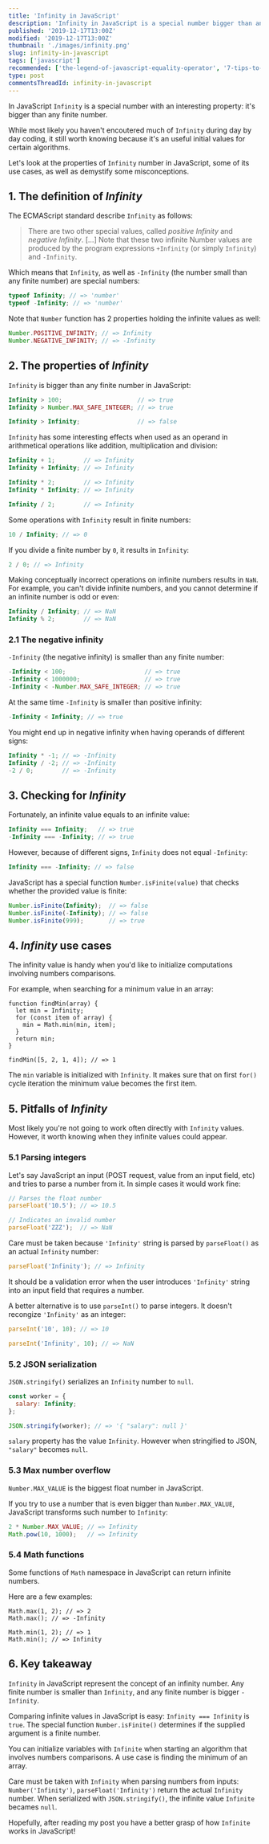 ```yaml
---
title: 'Infinity in JavaScript'
description: 'Infinity in JavaScript is a special number bigger than any finite number.'
published: '2019-12-17T13:00Z'
modified: '2019-12-17T13:00Z'
thumbnail: './images/infinity.png'
slug: infinity-in-javascript
tags: ['javascript']
recommended: ['the-legend-of-javascript-equality-operator', '7-tips-to-handle-undefined-in-javascript']
type: post
commentsThreadId: infinity-in-javascript
---
```


In JavaScript `Infinity` is a special number with an interesting property: it's bigger than any finite number.  

While most likely you haven't encoutered much of `Infinity` during day by day coding, it still worth knowing because it's an useful initial values for certain algorithms.  

Let's look at the properties of `Infinity` number in JavaScript, some of its use cases, as well as demystify some misconceptions.  

## 1. The definition of *Infinity*

The ECMAScript standard describe `Infinity` as follows:

> There are two other special values, called *positive Infinity* and *negative Infinity*. [...] Note that these two infinite Number values are produced by the program expressions `+Infinity` (or simply `Infinity`) and `-Infinity`.  

Which means that `Infinity`, as well as `-Infinity` (the number small than any finite number) are special numbers:

```javascript
typeof Infinity; // => 'number'
typeof -Infinity; // => 'number'
```

Note that `Number` function has 2 properties holding the infinite values as well:

```javascript
Number.POSITIVE_INFINITY; // => Infinity
Number.NEGATIVE_INFINITY; // => -Infinity
```

## 2. The properties of *Infinity*

`Infinity` is bigger than any finite number in JavaScript:  

```javascript
Infinity > 100;                     // => true
Infinity > Number.MAX_SAFE_INTEGER; // => true

Infinity > Infinity;                // => false
```

`Infinity` has some interesting effects when used as an operand in arithmetical operations like addition, multiplication and division:

```javascript
Infinity + 1;        // => Infinity
Infinity + Infinity; // => Infinity

Infinity * 2;        // => Infinity
Infinity * Infinity; // => Infinity

Infinity / 2;        // => Infinity
```

Some operations with `Infinity` result in finite numbers:

```javascript
10 / Infinity; // => 0
```

If you divide a finite number by `0`, it results in `Infinity`:

```javascript
2 / 0; // => Infinity
```

Making conceptually incorrect operations on infinite numbers results in `NaN`. For example, you can't divide infinite numbers, and you cannot determine if an infinite number is odd or even:

```javascript
Infinity / Infinity; // => NaN
Infinity % 2;        // => NaN
```

### 2.1 The negative infinity

`-Infinity` (the negative infinity) is smaller than any finite number:

```javascript
-Infinity < 100;                      // => true
-Infinity < 1000000;                  // => true
-Infinity < -Number.MAX_SAFE_INTEGER; // => true
```

At the same time `-Infinity` is smaller than positive infinity:  

```javascript
-Infinity < Infinity; // => true
```

You might end up in negative infinity when having operands of different signs:

```javascript
Infinity * -1; // => -Infinity
Infinity / -2; // => -Infinity
-2 / 0;        // => -Infinity
```
 
## 3. Checking for *Infinity*

Fortunately, an infinite value equals to an infinite value:

```javascript
Infinity === Infinity;   // => true
-Infinity === -Infinity; // => true
```

However, because of different signs, `Infinity` does not equal `-Infinity`:

```javascript
Infinity === -Infinity; // => false
```

JavaScript has a special function `Number.isFinite(value)` that checks whether the provided value is finite:

```javascript
Number.isFinite(Infinity);  // => false
Number.isFinite(-Infinity); // => false
Number.isFinite(999);       // => true
```

## 4. *Infinity* use cases

The infinity value is handy when you'd like to initialize computations involving numbers comparisons.  

For example, when searching for a minimum value in an array:

```javascript{2}
function findMin(array) {
  let min = Infinity;
  for (const item of array) {
    min = Math.min(min, item);
  }
  return min;
}

findMin([5, 2, 1, 4]); // => 1
```

The `min` variable is initialized with `Infinity`. It makes sure that on first `for()` cycle iteration the minimum value becomes the first item.  

## 5. Pitfalls of *Infinity*

Most likely you're not going to work often directly with `Infinity` values. However, it worth knowing when they infinite values could appear.  

### 5.1 Parsing integers

Let's say JavaScript an input (POST request, value from an input field, etc) and tries to parse a number from it. In simple cases it would work fine:

```javascript
// Parses the float number
parseFloat('10.5'); // => 10.5

// Indicates an invalid number
parseFloat('ZZZ');  // => NaN
```

Care must be taken because `'Infinity'` string is parsed by `parseFloat()` as an actual `Infinity` number:

```javascript
parseFloat('Infinity'); // => Infinity
```

It should be a validation error when the user introduces `'Infinity'` string into an input field that requires a number.  

A better alternative is to use `parseInt()` to parse integers. It doesn't recongize `'Infinity'` as an integer:

```javascript
parseInt('10', 10); // => 10

parseInt('Infinity', 10); // => NaN
```

### 5.2 JSON serialization

`JSON.stringify()` serializes an `Infinity` number to `null`.  

```javascript
const worker = {
  salary: Infinity;
};

JSON.stringify(worker); // => '{ "salary": null }'
```

`salary` property has the value `Infinity`. However when stringified to JSON, `"salary"`  becomes `null`.  

### 5.3 Max number overflow

`Number.MAX_VALUE` is the biggest float number in JavaScript.  

If you try to use a number that is even bigger than `Number.MAX_VALUE`, JavaScript transforms such number to `Infinity`:

```javascript
2 * Number.MAX_VALUE; // => Infinity
Math.pow(10, 1000);   // => Infinity
```

### 5.4 Math functions

Some functions of `Math` namespace in JavaScript can return infinite numbers.  

Here are a few examples:

```javascript{2,5}
Math.max(1, 2); // => 2
Math.max(); // => -Infinity

Math.min(1, 2); // => 1
Math.min(); // => Infinity
```


## 6. Key takeaway

`Infinity` in JavaScript represent the concept of an infinity number. Any finite number is smaller than `Infinity`, and any finite number is bigger `-Infinity`.  

Comparing infinite values in JavaScript is easy: `Infinity === Infinity` is `true`. The special function `Number.isFinite()` determines if the supplied argument is a finite number.  

You can initialize variables with `Infinite` when starting an algorithm that involves numbers comparisons. A use case is finding the minimum of an array.  

Care must be taken with `Infinity` when parsing numbers from inputs: `Number('Infinity')`, `parseFloat('Infinity')` return the actual `Infinity` number. When serialized with `JSON.stringify()`, the infinite value `Infinite` becames `null`.  

Hopefully, after reading my post you have a better grasp of how `Infinite` works in JavaScript!